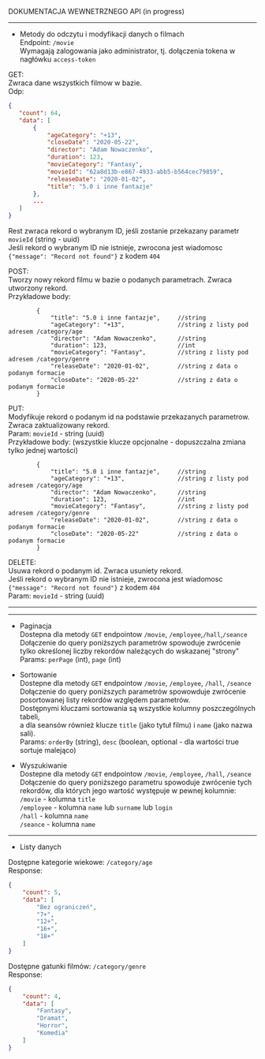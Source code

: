 DOKUMENTACJA WEWNETRZNEGO API (in progress)

***
- Metody do odczytu i modyfikacji danych o filmach <br>
Endpoint: `/movie`  
Wymagają zalogowania jako administrator, tj. dołączenia tokena w nagłówku `access-token`


GET:  
Zwraca dane wszystkich filmow w bazie. <br>
 Odp:  
 ```json
{
    "count": 64,
    "data": [
        {  
            "ageCategory": "+13",
            "closeDate": "2020-05-22",  
            "director": "Adam Nowaczenko",  
            "duration": 123,  
            "movieCategory": "Fantasy",  
            "movieId": "62a8d13b-e867-4933-abb5-b564cec79859",  
            "releaseDate": "2020-01-02",  
            "title": "5.0 i inne fantazje"  
        },
        ...
    ]
}
```
Rest zwraca rekord o wybranym ID, jeśli zostanie przekazany parametr  `movieId` (string - uuid)  
Jeśli rekord o wybranym ID nie istnieje, zwrocona jest wiadomosc `{"message": "Record not found"}` z kodem `404`

POST: <br>
Tworzy nowy rekord filmu w bazie o podanych parametrach. Zwraca utworzony rekord.  
Przykładowe body: <br>
```
        {  
            "title": "5.0 i inne fantazje",     //string
            "ageCategory": "+13",               //string z listy pod adresem /category/age
            "director": "Adam Nowaczenko",      //string
            "duration": 123,                    //int
            "movieCategory": "Fantasy",         //string z listy pod adresem /category/genre
            "releaseDate": "2020-01-02",        //string z data o podanym formacie
            "closeDate": "2020-05-22"           //string z data o podanym formacie
        }
```
    
PUT: <br>
Modyfikuje rekord o podanym id na podstawie przekazanych parametrow. Zwraca zaktualizowany rekord. <br>
Param: `movieId` - string (uuid)  
Przykładowe body: (wszystkie klucze opcjonalne - dopuszczalna zmiana tylko jednej wartości)
```
        {  
            "title": "5.0 i inne fantazje",     //string
            "ageCategory": "+13",               //string z listy pod adresem /category/age
            "director": "Adam Nowaczenko",      //string
            "duration": 123,                    //int
            "movieCategory": "Fantasy",         //string z listy pod adresem /category/genre
            "releaseDate": "2020-01-02",        //string z data o podanym formacie
            "closeDate": "2020-05-22"           //string z data o podanym formacie
        }
```  


DELETE: <br>
Usuwa rekord o podanym id. Zwraca usuniety rekord.  
Jeśli rekord o wybranym ID nie istnieje, zwrocona jest wiadomosc `{"message": "Record not found"}` z kodem `404`  
Param: `movieId` - string (uuid)

***



***

- Paginacja  
Dostepna dla metody `GET` endpointow `/movie`, `/employee`,`/hall`,`/seance`  
Dołączenie do query poniższych parametrów spowoduje zwrócenie tylko określonej liczby rekordów należących do wskazanej "strony"  
Params: `perPage` (int), `page` (int)  

- Sortowanie  
Dostepne dla metody `GET` endpointow `/movie`, `/employee`, `/hall`, `/seance`
Dołączenie do query poniższych parametrów spowowduje zwrócenie posortowanej listy rekordów względem parametrów.  
Dostępnymi kluczami sortowania są wszystkie kolumny poszczególnych tabeli,  
a dla seansów również klucze `title` (jako tytuł filmu) i `name` (jako nazwa sali).  
Params: `orderBy` (string), `desc` (boolean, optional - dla wartości true sortuje malejąco)

- Wyszukiwanie  
Dostepne dla metody `GET` endpointow `/movie`, `/employee`, `/hall`, `/seance`
Dołączenie do query poniższego parametru spowoduje zwrócenie tych rekordów, dla których jego wartość występuje w pewnej kolumnie:  
`/movie` - kolumna `title`  
`/employee` - kolumna `name` lub `surname` lub `login`  
`/hall` - kolumna `name`  
`/seance` - kolumna `name`  

***
- Listy danych

Dostępne kategorie wiekowe: `/category/age`  
    Response:
```json
{
    "count": 5,
    "data": [
        "Bez ograniczeń",
        "7+",
        "12+",
        "16+",
        "18+"
    ]
}
```
Dostępne gatunki filmów: `/category/genre`  
    Response:
```json
{
    "count": 4,
    "data": [
        "Fantasy",
        "Dramat",
        "Horror",
        "Komedia"
    ]
}
```